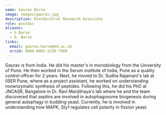 ```yaml
---
name: Gaurav Barve
image: images/gaurav.jpg
description: Postdoctoral Research Associate
role: postdoc
aliases:
  - G Barve
  - G. Barve
links:
  email: gaurav.barve@ed.ac.uk
  orcid: 0000-0002-5336-7960
---
```


Gaurav is from India. He did his master's in microbiology from the University of Pune. He then worked in the Serum institute of India, Pune as a quality control officer for 2 years. Next, he moved to Dr. Sudha Rajamani's lab at IISER Pune, where as a project assistant, he worked on understanding nonenzymatic synthesis of peptides. Following this, he did his PhD at JNCASR, Bangalore in Dr. Ravi Manjithaya's lab where he and the team discovered that septins are involved in autophagosome biogenesis during general autophagy in budding yeast. Currently, he is involved in understanding how MAPK, Sty1 regulates cell polarity in fission yeast.
